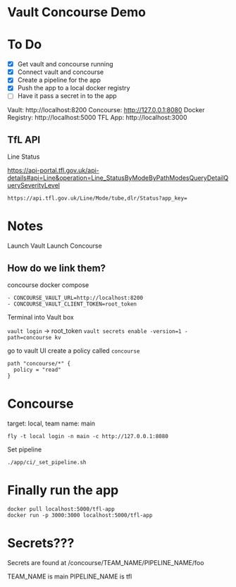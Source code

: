 # Vault Concourse Demo

# To Do

- [x] Get vault and concourse running
- [x] Connect vault and concourse
- [x] Create a pipeline for the app
- [x] Push the app to a local docker registry
- [ ] Have it pass a secret in to the app

Vault: http://localhost:8200
Concourse: http://127.0.0.1:8080
Docker Registry: http://localhost:5000
TFL App: http://localhost:3000

## TfL API

Line Status

https://api-portal.tfl.gov.uk/api-details#api=Line&operation=Line_StatusByModeByPathModesQueryDetailQuerySeverityLevel

`https://api.tfl.gov.uk/Line/Mode/tube,dlr/Status?app_key=`

# Notes

Launch Vault
Launch Concourse

## How do we link them?
concourse docker compose

    - CONCOURSE_VAULT_URL=http://localhost:8200
    - CONCOURSE_VAULT_CLIENT_TOKEN=root_token

Terminal into Vault box

`vault login` -> root_token
`vault secrets enable -version=1 -path=concourse kv`

go to vault UI
create a policy called `concourse`
```hcl
path "concourse/*" {
  policy = "read"
}
```

# Concourse
target: local, team name: main

`fly -t local login -n main -c http://127.0.0.1:8080`

Set pipeline

`./app/ci/_set_pipeline.sh`

# Finally run the app

```shell
docker pull localhost:5000/tfl-app
docker run -p 3000:3000 localhost:5000/tfl-app
```

# Secrets???
Secrets are found at
/concourse/TEAM_NAME/PIPELINE_NAME/foo

TEAM_NAME is main
PIPELINE_NAME is tfl
